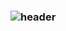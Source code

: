 ### ![header](https://capsule-render.vercel.app/api?type=waving&color=timeGradient&text=Welcome%20to%20Chaerin's%20GitHub%20👋&animation=twinkling&fontSize=35&fontAlignY=40&fontAlign=70&height=250)

<!--
**chaexrin/chaexrin** is a ✨ _special_ ✨ repository because its `README.md` (this file) appears on your GitHub profile.

Here are some ideas to get you started:

- 🔭 I’m currently working on ...
- 🌱 I’m currently learning ...
- 👯 I’m looking to collaborate on ...
- 🤔 I’m looking for help with ...
- 💬 Ask me about ...
- 📫 How to reach me: ...
- 😄 Pronouns: ...
- ⚡ Fun fact: ...
-->





